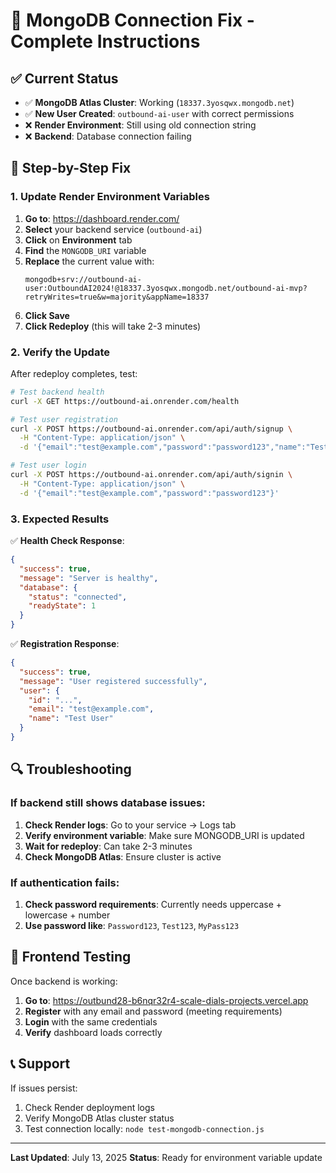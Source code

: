 # 🔧 MongoDB Connection Fix - Complete Instructions

## ✅ **Current Status**
- ✅ **MongoDB Atlas Cluster**: Working (`18337.3yosqwx.mongodb.net`)
- ✅ **New User Created**: `outbound-ai-user` with correct permissions
- ❌ **Render Environment**: Still using old connection string
- ❌ **Backend**: Database connection failing

## 🚀 **Step-by-Step Fix**

### **1. Update Render Environment Variables**

1. **Go to**: https://dashboard.render.com/
2. **Select** your backend service (`outbound-ai`)
3. **Click** on **Environment** tab
4. **Find** the `MONGODB_URI` variable
5. **Replace** the current value with:
   ```
   mongodb+srv://outbound-ai-user:OutboundAI2024!@18337.3yosqwx.mongodb.net/outbound-ai-mvp?retryWrites=true&w=majority&appName=18337
   ```
6. **Click Save**
7. **Click Redeploy** (this will take 2-3 minutes)

### **2. Verify the Update**

After redeploy completes, test:

```bash
# Test backend health
curl -X GET https://outbound-ai.onrender.com/health

# Test user registration
curl -X POST https://outbound-ai.onrender.com/api/auth/signup \
  -H "Content-Type: application/json" \
  -d '{"email":"test@example.com","password":"password123","name":"Test User"}'

# Test user login
curl -X POST https://outbound-ai.onrender.com/api/auth/signin \
  -H "Content-Type: application/json" \
  -d '{"email":"test@example.com","password":"password123"}'
```

### **3. Expected Results**

✅ **Health Check Response**:
```json
{
  "success": true,
  "message": "Server is healthy",
  "database": {
    "status": "connected",
    "readyState": 1
  }
}
```

✅ **Registration Response**:
```json
{
  "success": true,
  "message": "User registered successfully",
  "user": {
    "id": "...",
    "email": "test@example.com",
    "name": "Test User"
  }
}
```

## 🔍 **Troubleshooting**

### **If backend still shows database issues:**
1. **Check Render logs**: Go to your service → Logs tab
2. **Verify environment variable**: Make sure MONGODB_URI is updated
3. **Wait for redeploy**: Can take 2-3 minutes
4. **Check MongoDB Atlas**: Ensure cluster is active

### **If authentication fails:**
1. **Check password requirements**: Currently needs uppercase + lowercase + number
2. **Use password like**: `Password123`, `Test123`, `MyPass123`

## 🎯 **Frontend Testing**

Once backend is working:

1. **Go to**: https://outbund28-b6nqr32r4-scale-dials-projects.vercel.app
2. **Register** with any email and password (meeting requirements)
3. **Login** with the same credentials
4. **Verify** dashboard loads correctly

## 📞 **Support**

If issues persist:
1. Check Render deployment logs
2. Verify MongoDB Atlas cluster status
3. Test connection locally: `node test-mongodb-connection.js`

---

**Last Updated**: July 13, 2025
**Status**: Ready for environment variable update 
